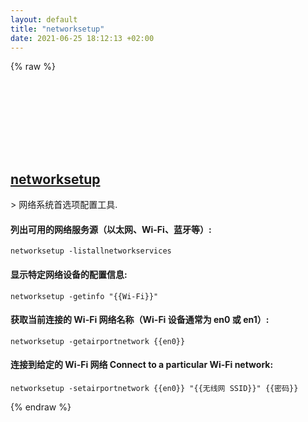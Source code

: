 ```yaml
---
layout: default
title: "networksetup"
date: 2021-06-25 18:12:13 +02:00
---
```

{% raw %}
<h2 id="networksetup">
  <a href="/zh/osx/networksetup.html">networksetup</a> <a href="#networksetup"><svg class="icon">
    <use href="/assets/images/unicode_sprite.svg#link" />
  </svg></a>
</h2>
> 网络系统首选项配置工具.

#### 列出可用的网络服务源（以太网、Wi-Fi、蓝牙等）:
```shell
networksetup -listallnetworkservices
```
#### 显示特定网络设备的配置信息:
```shell
networksetup -getinfo "{{Wi-Fi}}"
```
#### 获取当前连接的 Wi-Fi 网络名称（Wi-Fi 设备通常为 en0 或 en1）:
```shell
networksetup -getairportnetwork {{en0}}
```
#### 连接到给定的 Wi-Fi 网络 Connect to a particular Wi-Fi network:
```shell
networksetup -setairportnetwork {{en0}} "{{无线网 SSID}}" {{密码}}
```
{% endraw %}
